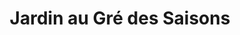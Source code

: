 ---
title: "Jardin au Gré des Saisons"
url: /magog/jardin-au-gre-des-saisons/
shop: garden centre
---